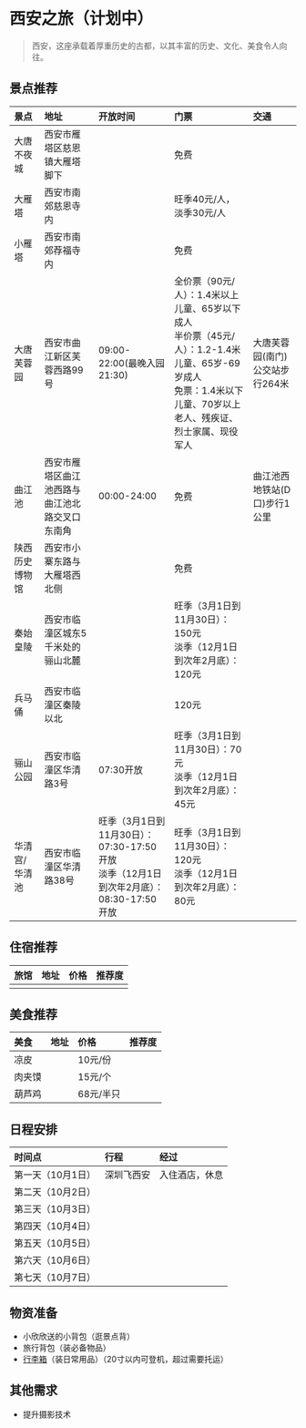 # 西安之旅（计划中）

> 西安，这座承载着厚重历史的古都，以其丰富的历史、文化、美食令人向往。

## 景点推荐

| 景点           | 地址                                           | 开放时间                                                                                 | 门票                                                                                                                                                               | 交通                            |
| :------------- | :--------------------------------------------- | :--------------------------------------------------------------------------------------- | :----------------------------------------------------------------------------------------------------------------------------------------------------------------- | :------------------------------ |
| 大唐不夜城     | 西安市雁塔区慈恩镇大雁塔脚下                   |                                                                                          | 免费                                                                                                                                                               |                                 |
| 大雁塔         | 西安市南郊慈恩寺内                             |                                                                                          | 旺季40元/人，淡季30元/人                                                                                                                                           |                                 |
| 小雁塔         | 西安市南郊荐福寺内                             |                                                                                          | 免费                                                                                                                                                               |                                 |
| 大唐芙蓉园     | 西安市曲江新区芙蓉西路99号                     | 09:00-22:00(最晚入园21:30)                                                               | 全价票（90元/人）：1.4米以上儿童、65岁以下成人<br>半价票（45元/人）：1.2-1.4米儿童、65岁-69岁成人<br>免票：1.4米以下儿童、70岁以上老人、残疾证、烈士家属、现役军人 | 大唐芙蓉园(南门)公交站步行264米 |
| 曲江池         | 西安市雁塔区曲江池西路与曲江池北路交叉口东南角 | 00:00-24:00                                                                              | 免费                                                                                                                                                               | 曲江池西地铁站(D口)步行1公里    |
| 陕西历史博物馆 | 西安市小寨东路与大雁塔西北侧                   |                                                                                          | 免费                                                                                                                                                               |                                 |
| 秦始皇陵       | 西安市临潼区城东5千米处的骊山北麓              |                                                                                          | 旺季（3月1日到11月30日）：150元<br>淡季（12月1日到次年2月底）：120元                                                                                               |                                 |
| 兵马俑         | 西安市临潼区秦陵以北                           |                                                                                          | 120元                                                                                                                                                              |                                 |
| 骊山公园       | 西安市临潼区华清路3号                          | 07:30开放                                                                                | 旺季（3月1日到11月30日）：70元<br>淡季（12月1日到次年2月底）：45元                                                                                                 |                                 |
| 华清宫/华清池  | 西安市临潼区华清路38号                         | 旺季（3月1日到11月30日）：07:30-17:50开放<br>淡季（12月1日到次年2月底）：08:30-17:50开放 | 旺季（3月1日到11月30日）：120元<br>淡季（12月1日到次年2月底）：80元                                                                                                |                                 |

## 住宿推荐

| 旅馆 | 地址 | 价格 | 推荐度 |
| :--- | :--- | :--- | :----- |
|      |      |      |        |

## 美食推荐

| 美食   | 地址 | 价格      | 推荐度 |
| :----- | :--- | :-------- | :----- |
| 凉皮   |      | 10元/份   |        |
| 肉夹馍 |      | 15元/个   |        |
| 葫芦鸡 |      | 68元/半只 |        |

## 日程安排

| 时间点            | 行程       | 经过           |
| :---------------- | :--------- | :------------- |
| 第一天（10月1日） | 深圳飞西安 | 入住酒店，休息 |
| 第二天（10月2日） |            |                |
| 第三天（10月3日） |            |                |
| 第四天（10月4日） |            |                |
| 第五天（10月5日） |            |                |
| 第六天（10月6日） |            |                |
| 第七天（10月7日） |            |                |

## 物资准备

- 小欣欣送的小背包（逛景点背）
- 旅行背包（装必备物品）
- [行李箱]（装日常用品）（20寸以内可登机，超过需要托运）

## 其他需求

- 提升摄影技术

[行李箱]: https://zhuanlan.zhihu.com/p/371737807 '查看购买攻略'
